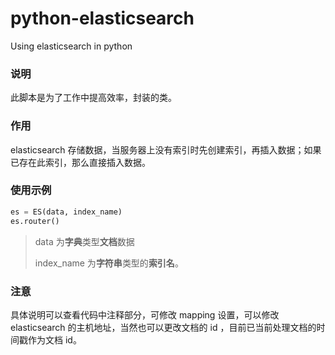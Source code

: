 # python-elasticsearch
Using elasticsearch in python



### 说明

此脚本是为了工作中提高效率，封装的类。

### 作用

elasticsearch 存储数据，当服务器上没有索引时先创建索引，再插入数据；如果已存在此索引，那么直接插入数据。

### 使用示例

```python
es = ES(data, index_name)
es.router()
```

> data 为**字典**类型**文档**数据
>
> index_name 为**字符串**类型的**索引名**。

### 注意

具体说明可以查看代码中注释部分，可修改 mapping 设置，可以修改 elasticsearch 的主机地址，当然也可以更改文档的 id ，目前已当前处理文档的时间戳作为文档 id。